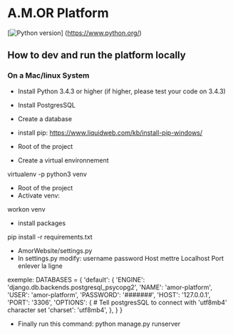 # A.M.OR Platform

[![Python version](https://badgen.net/badge/Python/3.4.x/green)] (https://www.python.org/)

## How to dev and run the platform locally

### On a Mac/linux System

* Install Python 3.4.3 or higher (if higher, please test your code on 3.4.3)
* Install PostgresSQL
* Create a database

* install pip:
https://www.liquidweb.com/kb/install-pip-windows/

* Root of the project
* Create a virtual environnement

virtualenv -p python3 venv

* Root of the project
* Activate venv:

workon venv

* install packages

pip install -r requirements.txt

* AmorWebsite/settings.py
* In settings.py modify:
username
password
Host mettre Localhost
Port enlever la ligne

exemple:
DATABASES = {
    'default': {
        'ENGINE': 'django.db.backends.postgresql_psycopg2',
        'NAME': 'amor-platform',
        'USER': 'amor-platform',
        'PASSWORD': '#######',
        'HOST': '127.0.0.1',
        'PORT': '3306',
        'OPTIONS': {
            # Tell postgresSQL to connect with 'utf8mb4' character set
            'charset': 'utf8mb4',
    },
  }
}

* Finally run this command:
python manage.py runserver
